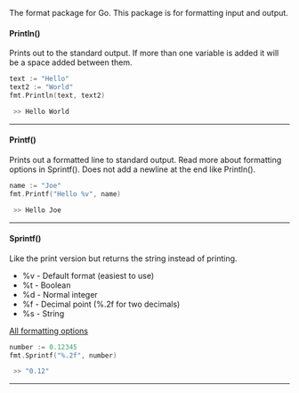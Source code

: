 The format package for Go. This package is for formatting input and output.
#### Println()

Prints out to the standard output. If more than one variable is added it will be a space added between them.

```go
text := "Hello"
text2 := "World"
fmt.Println(text, text2)

 >> Hello World
```

***
#### Printf()

Prints out a formatted line to standard output. Read more about formatting options in Sprintf(). Does not add a newline at the end like Println().

```go
name := "Joe"
fmt.Printf("Hello %v", name)

 >> Hello Joe
```

***
#### Sprintf()

Like the print version but returns the string instead of printing. 

- %v - Default format (easiest to use)
- %t - Boolean
- %d - Normal integer
- %f - Decimal point (%.2f for two decimals)
- %s - String

[All formatting options](https://pkg.go.dev/fmt#hdr-Printing)

```go
number := 0.12345
fmt.Sprintf("%.2f", number)

 >> "0.12"
```

***




